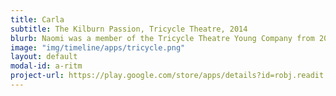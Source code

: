 ```yaml
---
title: Carla
subtitle: The Kilburn Passion, Tricycle Theatre, 2014
blurb: Naomi was a member of the Tricycle Theatre Young Company from 2013 - 2015. She performed as Carla in The Kilburn Passion by SUhayla El-Bushra and as Haleh in The Dissidents by Shamse Sinha 
image: "img/timeline/apps/tricycle.png"
layout: default
modal-id: a-ritm
project-url: https://play.google.com/store/apps/details?id=robj.readit.tomefree
---
```

